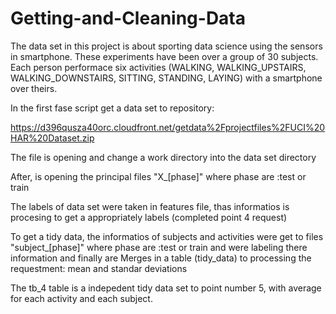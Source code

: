 # Getting-and-Cleaning-Data
The data set in this project is about sporting data science using the sensors in smartphone. 
These experiments have been over a group of 30 subjects. Each person performace six activities
(WALKING, WALKING_UPSTAIRS, WALKING_DOWNSTAIRS, SITTING, STANDING, LAYING) with a smartphone over theirs.

 In the first fase script get a data set to repository: 

https://d396qusza40orc.cloudfront.net/getdata%2Fprojectfiles%2FUCI%20HAR%20Dataset.zip

The file is opening and change a work directory into the data set directory

After, is opening the principal files "X_[phase]" where phase are :test or train 

The labels of data set were taken in features file, thas informatios is procesing to get a appropriately labels (completed point 4 request)

To get a tidy data, the informatios of subjects and activities were get to  files "subject_[phase]"   where phase are :test or train 
and were labeling there information and finally are Merges in a table (tidy_data) to processing the requestment: mean and standar deviations

The tb_4 table is a indepedent tidy data set to point number 5, with average for each activity and each subject.


